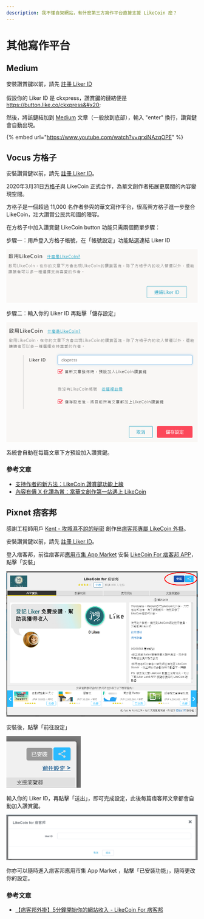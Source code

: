 ```yaml
---
description: 我不懂自架網站，有什麼第三方寫作平台直接支援 LikeCoin 麼？
---
```


# 其他寫作平台

## Medium

安裝讚賞鍵以前，請先 [註冊 Liker ID](../../liker-id/)\
\
假設你的 Liker ID 是 ckxpress，讚賞鍵的鏈結便是 https://button.like.co/ckxpress&#x20;

然後，將該鏈結加到 [Medium](https://medium.com/) 文章（一般放到底部），輸入 "enter" 換行，讚賞鍵會自動出現。

{% embed url="https://www.youtube.com/watch?v=qrxiNAzqOPE" %}

## Vocus 方格子 <a href="#vocus" id="vocus"></a>

安裝讚賞鍵以前，請先 [註冊 Liker ID](../../liker-id/)。

2020年3月31日[方格子](https://vocus.cc/)與 LikeCoin 正式合作，為華文創作者拓展更廣闊的內容變現空間。

方格子是一個超過 11,000 名作者參與的華文寫作平台，很高興方格子進一步整合 LikeCoin，壯大讚賞公民共和國的陣容。

在方格子中加入讚賞鍵 LikeCoin button 功能只需兩個簡單步驟：

步驟一：用戶登入方格子帳號，在「帳號設定」功能點選連結 Liker ID

![](<../../../.gitbook/assets/Vocus 1.png>)

步驟二：輸入你的 Liker ID 再點擊「儲存設定」

![](<../../../.gitbook/assets/Vocus 2.png>)

系統會自動在每篇文章下方預設加入讚賞鍵。​

### 參考文章

* [支持作者的新方法：LikeCoin 讚賞鍵功能上線](https://vocus.cc/writer\_support/5e733005fd897800014b649f)
* [內容有價 X 化讚為賞：當華文創作第一站遇上 LikeCoin](https://vocus.cc/vocus\_story/5e7837c6fd897800014ec41e)

## Pixnet 痞客邦 <a href="#pixnet" id="pixnet"></a>

感謝工程師用戶 [Kent - 攻城濕不說的秘密](https://www.facebook.com/Kent-%E6%94%BB%E5%9F%8E%E6%BF%95%E4%B8%8D%E8%AA%AA%E7%9A%84%E7%A7%98%E5%AF%86-416237552537339/) 創作出[痞客邦專屬 LikeCoin 外掛](https://appmarket.pixnet.tw/#!/addon/1331)。

安裝讚賞鍵以前，請先 [註冊 Liker ID](../../liker-id/)。

登入痞客邦，前往痞客邦[應用市集 App Market](https://appmarket.pixnet.tw/#!/addons) 安裝 [LikeCoin For 痞客邦 APP](https://appmarket.pixnet.tw/#!/addon/1331)，點擊「安裝」

![](<../../../.gitbook/assets/Pixnet 1.png>)

安裝後，點擊「前往設定」

![](<../../../.gitbook/assets/Pixnet 2.png>)

輸入你的 Liker ID，再點擊「送出」，即可完成設定，此後每篇痞客邦文章都會自動加入讚賞鍵。

![](<../../../.gitbook/assets/Pixnet 3.png>)

你亦可以隨時進入痞客邦應用市集 App Market ，點擊「已安裝功能」，隨時更改你的設定。

### 參考文章

* [【痞客邦外掛】5分鐘開始你的網站收入 - LikeCoin For 痞客邦](http://www.blog3c.net/blog/post/318696986-%E3%80%90%E7%97%9E%E5%AE%A2%E9%82%A6%E5%A4%96%E6%8E%9B%E3%80%915%E5%88%86%E9%90%98%E9%96%8B%E5%A7%8B%E4%BD%A0%E7%9A%84%E7%B6%B2%E7%AB%99%E6%94%B6%E5%85%A5---likec)
